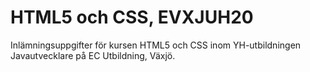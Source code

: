 # HTML5 och CSS, EVXJUH20

Inlämningsuppgifter för kursen HTML5 och CSS inom YH-utbildningen Javautvecklare på EC Utbildning, Växjö.